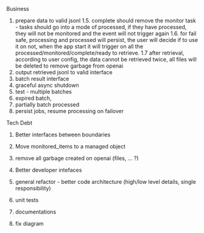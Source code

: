 Business
1. prepare data to valid jsonl
1.5. complete should remove the monitor task - tasks should go into a mode of processed, if they have processed, they will not be monitored and the event will not trigger again
1.6. for fail safe, processing and processed will persist, the user will decide if to use it on not, when the app start it will trigger on all the processed/monitored/complete/ready to retrieve.
1.7 after retrieval, according to user config, the data cannot be retrieved twice, all files will be deleted to remove garbage from openai
2. output retrieved jsonl to valid interface
3. batch result interface
4. graceful async shutdown
5. test - multiple batches
6. expired batch,
7. partially batch processed
8. persist jobs, resume processing on failover

Tech Debt
1. Better interfaces between boundaries
2. Move monitored_items to a managed object
3. remove all garbage created on openai (files, ... ?)
4. Better developer intefaces

5. general refactor - better code architecture (high/low level details, single responsibility)
6. unit tests
7. documentations
8. fix diagram

